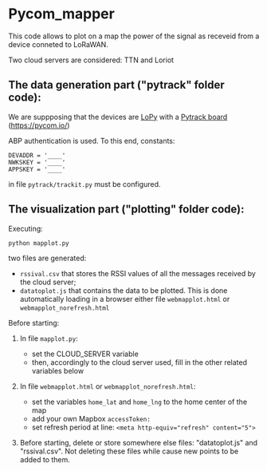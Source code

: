 # Pycom_mapper

This code allows to plot on a map the power of the signal as receveid from a device conneted to LoRaWAN.

Two cloud servers are considered: TTN and Loriot


## The data generation part ("pytrack" folder code):

We are suppposing that the devices are [LoPy](https://pycom.io/product/lopy4/) with a [Pytrack board](https://pycom.io/product/pytrack/) (https://pycom.io/)

ABP authentication is used. To this end, constants:
```
DEVADDR = '____'
NWKSKEY = '____'
APPSKEY = '____'
```

in file `pytrack/trackit.py`  must be configured.



## The visualization part ("plotting" folder code):

Executing:
```
python mapplot.py
```

two files are generated:
* `rssival.csv` that stores the RSSI values of all the messages received by the cloud server;
* `datatoplot.js` that contains the data to be plotted. This is done automatically loading in a browser either file `webmapplot.html` or `webmapplot_norefresh.html` 

Before starting:

1) In file `mapplot.py`:
	- set the CLOUD_SERVER variable
	- then, accordingly to the cloud server used, fill in the other related variables below

2) In file `webmapplot.html` or `webmapplot_norefresh.html`:
	- set the variables `home_lat` and `home_lng` to the home center of the map
	- add your own Mapbox `accessToken:`
	- set refresh period at line: 	`<meta http-equiv="refresh" content="5">`

3) Before starting, delete or store somewhere else files: "datatoplot.js" and "rssival.csv".
Not deleting these files while cause new points to be added to them.